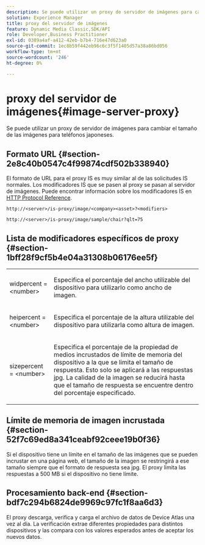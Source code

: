 ```yaml
---
description: Se puede utilizar un proxy de servidor de imágenes para cambiar el tamaño de las imágenes para teléfonos japoneses.
solution: Experience Manager
title: proxy del servidor de imágenes
feature: Dynamic Media Classic,SDK/API
role: Developer,Business Practitioner
exl-id: 0389a4af-a412-42eb-b7b4-716e47d623a0
source-git-commit: 1ec8b59f442eb96c6c3f5f1405d57a38a86bd056
workflow-type: tm+mt
source-wordcount: '246'
ht-degree: 0%

---
```


# proxy del servidor de imágenes{#image-server-proxy}

Se puede utilizar un proxy de servidor de imágenes para cambiar el tamaño de las imágenes para teléfonos japoneses.

## Formato URL {#section-2e8c40b0547c4f99874cdf502b338940}

El formato de URL para el proxy IS es muy similar al de las solicitudes IS normales. Los modificadores IS que se pasen al proxy se pasan al servidor de imágenes. Puede encontrar información sobre los modificadores IS en [HTTP Protocol Reference](../../is-api/http-ref/image-serving-api-ref/c-http-protocol-reference/c-introduction/c-introduction.md#concept-dbbd5241bc6248ad9b9d7f6c635c311e).

`http://<server>/is-proxy/image/<company><asset>?<modifiers>`

`http://<server>/is-proxy/image/sample/chair?qlt=75`

## Lista de modificadores específicos de proxy {#section-1bff28f9cf5b4e04a31308b06176ee5f}

<table id="simpletable_40C1DFB183B54A79BCF65D51ED480CE0"> 
 <tr class="strow"> 
  <td class="stentry"> <p><span class="codeph"> widpercent =  &lt;number&gt;</span> </p></td> 
  <td class="stentry"> <p>Especifica el porcentaje del ancho utilizable del dispositivo para utilizarlo como ancho de imagen. </p></td> 
 </tr> 
 <tr class="strow"> 
  <td class="stentry"> <p><span class="codeph"> heipercent =  &lt;number&gt;</span> </p></td> 
  <td class="stentry"> <p>Especifica el porcentaje de la altura utilizable del dispositivo para utilizarla como altura de imagen. </p></td> 
 </tr> 
 <tr class="strow"> 
  <td class="stentry"> <p><span class="codeph"> sizepercent =  &lt;number&gt;</span> </p></td> 
  <td class="stentry"> <p>Especifica el porcentaje de la propiedad de medios incrustados de límite de memoria del dispositivo a la que se limita el tamaño de respuesta. Esto solo se aplicará a las respuestas jpg. La calidad de la imagen se reducirá hasta que el tamaño de respuesta se encuentre dentro del porcentaje especificado. </p></td> 
 </tr> 
</table>

## Límite de memoria de imagen incrustada {#section-52f7c69ed8a341ceabf92ceee19b0f36}

Si el dispositivo tiene un límite en el tamaño de las imágenes que se pueden incrustar en una página web, el tamaño de la imagen se restringirá a ese tamaño siempre que el formato de respuesta sea jpg. El proxy limita las respuestas a 500 MB si el dispositivo no tiene límite.

## Procesamiento back-end {#section-bdf7c294b6824de9969c97fc1f8aa6d3}

El proxy descarga, verifica y carga el archivo de datos de Device Atlas una vez al día. La verificación extrae diferentes propiedades para distintos dispositivos y las compara con los valores esperados antes de aceptar los nuevos datos.

